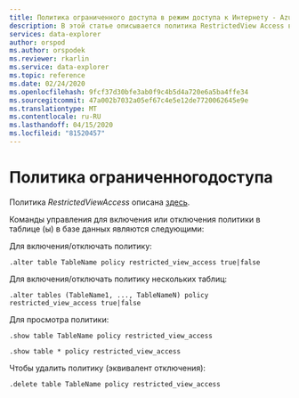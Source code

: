 ```yaml
---
title: Политика ограниченного доступа в режим доступа к Интернету - Azure Data Explorer Документы Майкрософт
description: В этой статье описывается политика RestrictedView Access в Azure Data Explorer.
services: data-explorer
author: orspod
ms.author: orspodek
ms.reviewer: rkarlin
ms.service: data-explorer
ms.topic: reference
ms.date: 02/24/2020
ms.openlocfilehash: 9fcf37d30bfe3ab0f9c4b5d4a720e6a5ba4ffe34
ms.sourcegitcommit: 47a002b7032a05ef67c4e5e12de7720062645e9e
ms.translationtype: MT
ms.contentlocale: ru-RU
ms.lasthandoff: 04/15/2020
ms.locfileid: "81520457"
---
```

# <a name="restrictedviewaccess-policy"></a>Политика ограниченногодоступа

Политика *RestrictedViewAccess* описана [здесь](../management/restrictedviewaccesspolicy.md).

Команды управления для включения или отключения политики в таблице (ы) в базе данных являются следующими:

Для включения/отключать политику:
```kusto
.alter table TableName policy restricted_view_access true|false
```

Для включения/отключать политику нескольких таблиц:
```kusto
.alter tables (TableName1, ..., TableNameN) policy restricted_view_access true|false
```

Для просмотра политики:
```kusto
.show table TableName policy restricted_view_access  

.show table * policy restricted_view_access  
```

Чтобы удалить политику (эквивалент отключения):
```kusto
.delete table TableName policy restricted_view_access  
```